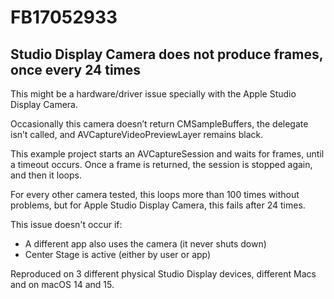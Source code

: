 # FB17052933

## Studio Display Camera does not produce frames, once every 24 times

This might be a hardware/driver issue specially with the Apple Studio Display Camera.

Occasionally this camera doesn’t return CMSampleBuffers, the delegate isn’t called, and AVCaptureVideoPreviewLayer remains black.

This example project starts an AVCaptureSession and waits for frames, until a timeout occurs. Once a frame is returned, the session is stopped again, and then it loops.

For every other camera tested, this loops more than 100 times without problems, but for Apple Studio Display Camera, this fails after 24 times.

This issue doesn't occur if:
- A different app also uses the camera (it never shuts down)
- Center Stage is active (either by user or app)

Reproduced on 3 different physical Studio Display devices, different Macs and on macOS 14 and 15.
